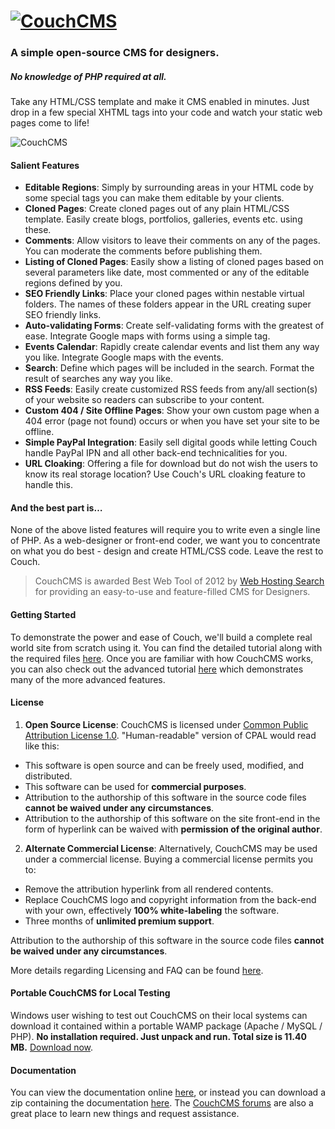 # [![CouchCMS](http://www.couchcms.com/img/logo.png "CouchCMS")](http://www.couchcms.com/)
### A simple open-source CMS for designers.

##### No knowledge of PHP required at all.
Take any HTML/CSS template and make it CMS enabled in minutes. Just drop in a few special XHTML tags into your code and watch your static web pages come to life!

![CouchCMS](http://www.couchcms.com/img/intro-bg.png "CouchCMS")

#### Salient Features
* **Editable Regions**: Simply by surrounding areas in your HTML code by some special tags you can make them editable by your clients.
* **Cloned Pages**: Create cloned pages out of any plain HTML/CSS template. Easily create blogs, portfolios, galleries, events etc. using these.
* **Comments**: Allow visitors to leave their comments on any of the pages. You can moderate the comments before publishing them.
* **Listing of Cloned Pages**: Easily show a listing of cloned pages based on several parameters like date, most commented or any of the editable regions defined by you.
* **SEO Friendly Links**: Place your cloned pages within nestable virtual folders. The names of these folders appear in the URL creating super SEO friendly links.
* **Auto-validating Forms**: Create self-validating forms with the greatest of ease. Integrate Google maps with forms using a simple tag.
* **Events Calendar**: Rapidly create calendar events and list them any way you like. Integrate Google maps with the events.
* **Search**: Define which pages will be included in the search. Format the result of searches any way you like.
* **RSS Feeds**: Easily create customized RSS feeds from any/all section(s) of your website so readers can subscribe to your content.
* **Custom 404 / Site Offline Pages**: Show your own custom page when a 404 error (page not found) occurs or when you have set your site to be offline.
* **Simple PayPal Integration**: Easily sell digital goods while letting Couch handle PayPal IPN and all other back-end technicalities for you.
* **URL Cloaking**: Offering a file for download but do not wish the users to know its real storage location? Use Couch's URL cloaking feature to handle this.

#### And the best part is&hellip;
None of the above listed features will require you to write even a single line of PHP. As a web-designer or front-end coder, we want you to concentrate on what you do best - design and create HTML/CSS code. Leave the rest to Couch.

> CouchCMS is awarded Best Web Tool of 2012 by [Web Hosting Search](http://www.webhostingsearch.com/) for providing an easy-to-use and feature-filled CMS for Designers.

#### Getting Started
To demonstrate the power and ease of Couch, we'll build a complete real world site from scratch using it. You can find the detailed tutorial along with the required files [here](http://www.couchcms.com/docs/tutorials/portfolio-site/). Once you are familiar with how CouchCMS works, you can also check out the advanced tutorial [here](http://www.couchcms.com/docs/advanced-tutorial/) which demonstrates many of the more advanced features.

#### License
 1. **Open Source License**: CouchCMS is licensed under [Common Public Attribution License 1.0](http://opensource.org/licenses/cpal_1.0). "Human-readable" version of CPAL would read like this:
  * This software is open source and can be freely used, modified, and distributed.
  * This software can be used for **commercial purposes**.
  * Attribution to the authorship of this software in the source code files **cannot be waived under any circumstances**.
  * Attribution to the authorship of this software on the site front-end in the form of hyperlink can be waived with **permission of the original author**.

 2. **Alternate Commercial License**: Alternatively, CouchCMS may be used under a commercial license. Buying a commercial license permits you to:
  * Remove the attribution hyperlink from all rendered contents.
  * Replace CouchCMS logo and copyright information from the back-end with your own, effectively **100% white-labeling** the software.
  * Three months of **unlimited premium support**.

 Attribution to the authorship of this software in the source code files **cannot be waived under any circumstances**.

More details regarding Licensing and FAQ can be found [here](http://www.couchcms.com/products/).

#### Portable CouchCMS for Local Testing
Windows user wishing to test out CouchCMS on their local systems can download it contained within a portable WAMP package (Apache / MySQL / PHP). **No installation required. Just unpack and run. Total size is 11.40 MB.** [Download now](http://www.couchcms.com/products/).

#### Documentation
You can view the documentation online [here](http://www.couchcms.com/docs/), or instead you can download a zip containing the documentation [here](http://www.couchcms.com/docs/documentation.zip). The [CouchCMS forums](http://www.couchcms.com/forum/) are also a great place to learn new things and request assistance.
